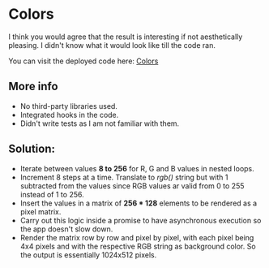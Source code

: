 
# Colors

I think you would agree that the result is interesting if not aesthetically pleasing. I didn't know what it would look like till the code ran.

You can visit the deployed code here: [Colors](https://colors-piyush.netlify.app/)

## More info
- No third-party libraries used.
- Integrated hooks in the code.
- Didn't write tests as I am not familiar with them.

## Solution:
- Iterate between values **8 to 256** for R, G and B values in nested loops.
- Increment 8 steps at a time. Translate to *rgb()* string but with 1 subtracted from the values since RGB values ar valid from 0 to 255 instead of 1 to 256.
- Insert the values in a matrix of **256 * 128** elements to be rendered as a pixel matrix.
- Carry out this logic inside a promise to have asynchronous execution so the app doesn't slow down.
- Render the matrix row by row and pixel by pixel, with each pixel being 4x4 pixels and with the respective RGB string as background color. So the output is essentially 1024x512 pixels.
